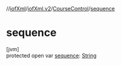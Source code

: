 //[iofXml](../../../index.md)/[iofXml.v2](../index.md)/[CourseControl](index.md)/[sequence](sequence.md)

# sequence

[jvm]\
protected open var [sequence](sequence.md): [String](https://docs.oracle.com/javase/8/docs/api/java/lang/String.html)

